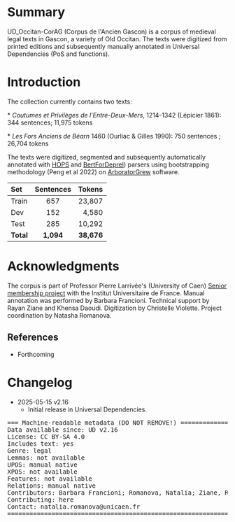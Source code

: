 # Summary
UD_Occitan-CorAG (Corpus de l'Ancien Gascon) is a corpus of medieval legal texts in Gascon, a variety of Old Occitan. The texts were digitized from printed editions and subsequently manually annotated in Universal Dependencies (PoS and functions).

# Introduction

The collection currently contains two texts:

\* _Coutumes et Privilèges de l’Entre-Deux-Mers_, 1214-1342 (Lépicier 1861): 344 sentences; 11,975 tokens

\* _Les Fors Anciens de Béarn_ 1460 (Ourliac & Gilles 1990): 750 sentences ; 26,704 tokens

The texts were digitized, segmented and subsequently automatically annotated with [HOPS](https://github.com/hopsparser/hopsparser) and [BertForDeprel](https://github.com/kirianguiller/BertForDeprel)) parsers using bootstrapping methodology (Peng et al 2022) on [ArboratorGrew](https://arborator.grew.fr/#/) software.

| Set               | Sentences| Tokens    |
| :---------------- | :------: | ----:     |
| Train             |   657    |   23,807  |
| Dev               |   152    |   4,580   |
| Test              |   285    |   10,292  |
| **Total**         | **1,094**| **38,676**|


# Acknowledgments
The corpus is part of Professor Pierre Larrivée's (University of Caen) [Senior membership project](https://www.iufrance.fr/les-membres-de-liuf/membre/2346-pierre-larrivee.html) with the Institut Universitaire de France. Manual annotation was performed by Barbara Francioni. Technical support by Rayan Ziane and Khensa Daoudi. Digitization by Christelle Violette. Project coordination by Natasha Romanova.

## References

* Forthcoming


# Changelog

* 2025-05-15 v2.16
  * Initial release in Universal Dependencies.


<pre>
=== Machine-readable metadata (DO NOT REMOVE!) ================================
Data available since: UD v2.16
License: CC BY-SA 4.0
Includes text: yes
Genre: legal
Lemmas: not available
UPOS: manual native
XPOS: not available
Features: not available
Relations: manual native
Contributors: Barbara Francioni; Romanova, Natalia; Ziane, Rayan; Daoudi, Khensa; Larrivée, Pierre
Contributing: here
Contact: natalia.romanova@unicaen.fr
===============================================================================
</pre>
